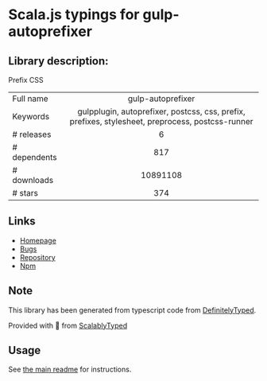 
# Scala.js typings for gulp-autoprefixer


## Library description:
Prefix CSS

|                    |                 |
| ------------------ | :-------------: |
| Full name          | gulp-autoprefixer |
| Keywords           | gulpplugin, autoprefixer, postcss, css, prefix, prefixes, stylesheet, preprocess, postcss-runner |
| # releases         | 6 |
| # dependents       | 817 |
| # downloads        | 10891108 |
| # stars            | 374 |

## Links
- [Homepage](https://github.com/sindresorhus/gulp-autoprefixer#readme)
- [Bugs](https://github.com/sindresorhus/gulp-autoprefixer/issues)
- [Repository](https://github.com/sindresorhus/gulp-autoprefixer)
- [Npm](https://www.npmjs.com/package/gulp-autoprefixer)
    


## Note
This library has been generated from typescript code from [DefinitelyTyped](https://definitelytyped.org).

Provided with :purple_heart: from [ScalablyTyped](https://github.com/oyvindberg/ScalablyTyped)

## Usage
See [the main readme](../../readme.md) for instructions.


